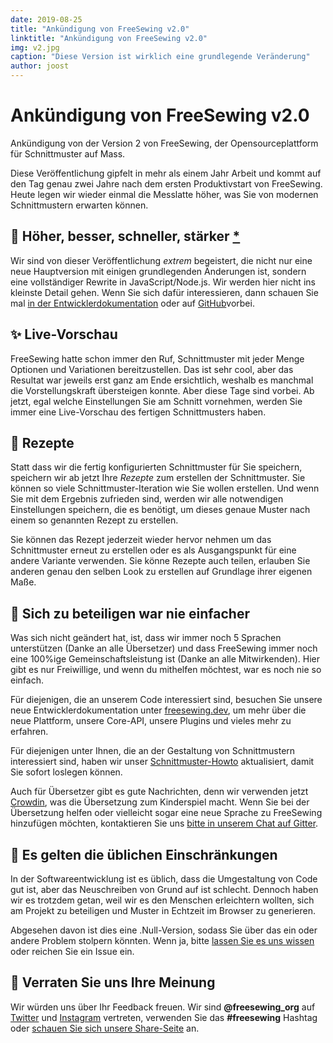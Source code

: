 ```yaml
---
date: 2019-08-25
title: "Ankündigung von FreeSewing v2.0"
linktitle: "Ankündigung von FreeSewing v2.0"
img: v2.jpg
caption: "Diese Version ist wirklich eine grundlegende Veränderung"
author: joost
---
```


# Ankündigung von FreeSewing v2.0

Ankündigung von der Version 2 von FreeSewing, der Opensourceplattform für Schnittmuster auf Mass.

Diese Veröffentlichung gipfelt in mehr als einem Jahr Arbeit und kommt auf den Tag genau zwei Jahre nach dem ersten Produktivstart von FreeSewing. Heute legen wir wieder einmal die Messlatte höher, was Sie von modernen Schnittmustern erwarten können.

## 🦄 Höher, besser, schneller, stärker [\*](https://www.youtube.com/watch?v=GDpmVUEjagg)


Wir sind von dieser Veröffentlichung *extrem* begeistert, die nicht nur eine neue Hauptversion mit einigen grundlegenden Änderungen ist, sondern eine vollständiger Rewrite in JavaScript/Node.js.  Wir werden hier nicht ins kleinste Detail gehen. Wenn Sie sich dafür interessieren, dann schauen Sie mal [in der Entwicklerdokumentation](https://freesewing.dev) oder auf [GitHub](https://github.com/freesewing)vorbei.


## ✨ Live-Vorschau

FreeSewing hatte schon immer den Ruf, Schnittmuster mit jeder Menge Optionen und Variationen bereitzustellen. Das ist sehr cool, aber das Resultat war jeweils erst ganz am Ende ersichtlich, weshalb es manchmal die Vorstellungskraft übersteigen konnte. Aber diese Tage sind vorbei. Ab jetzt, egal welche Einstellungen Sie am Schnitt vornehmen, werden Sie immer eine Live-Vorschau des fertigen Schnittmusters haben.

## 🧂  Rezepte

Statt dass wir die fertig konfigurierten Schnittmuster für Sie speichern, speichern wir ab jetzt Ihre *Rezepte* zum erstellen der Schnittmuster. Sie können so viele Schnittmuster-Iteration wie Sie wollen erstellen. Und wenn Sie mit dem Ergebnis zufrieden sind, werden wir alle notwendigen Einstellungen speichern, die es benötigt, um dieses genaue Muster nach einem so genannten Rezept zu erstellen.

Sie können das Rezept jederzeit wieder hervor nehmen um das Schnittmuster erneut zu erstellen oder es als Ausgangspunkt für eine andere Variante verwenden. Sie könne Rezepte auch teilen, erlauben Sie anderen genau den selben Look zu erstellen auf Grundlage ihrer eigenen Maße.

## 🤝 Sich zu beteiligen war nie einfacher

Was sich nicht geändert hat, ist, dass wir immer noch 5 Sprachen unterstützen (Danke an alle Übersetzer) und dass FreeSewing immer noch eine 100%ige Gemeinschaftsleistung ist (Danke an alle Mitwirkenden). Hier gibt es nur Freiwillige, und wenn du mithelfen möchtest, war es noch nie so einfach.

Für diejenigen, die an unserem Code interessiert sind, besuchen Sie unsere neue Entwicklerdokumentation unter [freesewing.dev](https://freesewing.dev), um mehr über die neue Plattform, unsere Core-API, unsere Plugins und vieles mehr zu erfahren.

Für diejenigen unter Ihnen, die an der Gestaltung von Schnittmustern interessiert sind, haben wir unser [Schnittmuster-Howto](https://freesewing.dev/tutorial) aktualisiert, damit Sie sofort loslegen können.

Auch für Übersetzer gibt es gute Nachrichten, denn wir verwenden jetzt [Crowdin](https://crowdin.com/), was die Übersetzung zum Kinderspiel macht. Wenn Sie bei der Übersetzung helfen oder vielleicht sogar eine neue Sprache zu FreeSewing hinzufügen möchten, kontaktieren Sie uns [bitte in unserem Chat auf Gitter](https://gitter.im/freesewing/chat).

## 💩 Es gelten die üblichen Einschränkungen

In der Softwareentwicklung ist es üblich, dass die Umgestaltung von Code gut ist, aber das Neuschreiben von Grund auf ist schlecht. Dennoch haben wir es trotzdem getan, weil wir es den Menschen erleichtern wollten, sich am Projekt zu beteiligen und Muster in Echtzeit im Browser zu generieren.

Abgesehen davon ist dies eine .Null-Version, sodass Sie über das ein oder andere Problem stolpern könnten. Wenn ja, bitte [lassen Sie es uns wissen](https://gitter.im/freesewing/chat) oder reichen Sie ein Issue ein.

## 🤞 Verraten Sie uns Ihre Meinung

Wir würden uns über Ihr Feedback freuen. Wir sind **@freesewing\_org** auf [Twitter](https://twitter.com/freesewing_org) und [Instagram](https://instagram.com/freesewing_org) vertreten, verwenden Sie das **#freesewing** Hashtag oder [schauen Sie sich unsere Share-Seite](/share) an.
